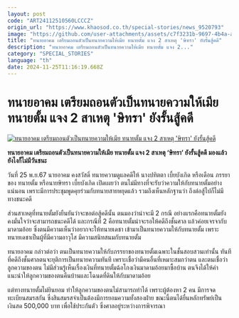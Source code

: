 ```yaml
---
layout: post
code: "ART24112510560LCCCZ"
origin_url: "https://www.khaosod.co.th/special-stories/news_9520793"
image: "https://github.com/user-attachments/assets/c7f3231b-9697-4b4a-a89c-2dbb275ec9e1"
title: "ทนายอาคม เตรียมถอนตัวเป็นทนายความให้เมีย ทนายตั้ม แจง 2 สาเหตุ 'ษิทรา' ยังรั้นสู้คดี"
description: "ทนายอาคม เตรียมถอนตัวเป็นทนายความให้เมีย ทนายตั้ม แจง 2..."
category: "SPECIAL_STORIES"
language: "th"
date: 2024-11-25T11:16:19.668Z
---
```


# ทนายอาคม เตรียมถอนตัวเป็นทนายความให้เมีย ทนายตั้ม แจง 2 สาเหตุ 'ษิทรา' ยังรั้นสู้คดี

[![ทนายอาคม เตรียมถอนตัวเป็นทนายความให้เมีย ทนายตั้ม แจง 2 สาเหตุ 'ษิทรา' ยังรั้นสู้คดี](https://www.khaosod.co.th/wpapp/uploads/2024/11/arkom.jpg "ทนายอาคม เตรียมถอนตัวเป็นทนายความให้เมีย ทนายตั้ม แจง 2 สาเหตุ 'ษิทรา' ยังรั้นสู้คดี")](https://www.khaosod.co.th/wpapp/uploads/2024/11/arkom.jpg)

**ทนายอาคม เตรียมถอนตัวเป็นทนายความให้เมีย ทนายตั้ม แจง 2 สาเหตุ ‘ษิทรา’ ยังรั้นสู้คดี มองแล้วยังไงก็ไม่มีวันชนะ**

วันที่ 25 พ.ย.67 นายอาคม คงสวัสดิ์ ทนายความดูแลคดีให้ นางปทิตตา เบี้ยบังเกิด หรือเดือน ภรรยาของ ทนายตั้ม หรือนายษิทรา เบี้ยบังเกิด เปิดเผยว่า ตนไม่มีทางที่จะรับว่าความให้กับทนายตั้มอย่างแน่นอน เพราะมีการประชุมพูดคุยร่วมกับทนายสายหยุดแล้ว รวมถึงเห็นหลักฐานว่า ถึงต่อสู้ไปก็ไม่มีทางชนะคดี

ส่วนสาเหตุที่ทนายตั้มยังยืนยันว่าจะขอต่อสู้คดีนั้น ตนมองว่าน่าจะมี 2 กรณี อย่างแรกคือทนายตั้มยังคงมั่นใจว่าจะสามารถชนะคดีได้ และกรณีที่ 2 คือทนายตั้มน่าจะรอให้คดีถึงชั้นศาล แล้วค่อยเจรจากับมาดามอ้อย ซึ่งตนมีความเห็นว่าอยากจะให้ทนายเดชา เข้ามาเป็นทนายความให้กับทนายตั้ม เพราะทนายเดชาเป็นผู้ที่มีความอาวุโส มีความสนิทสนมกับทนายตั้ม

ทนายอาคม กล่าวต่อว่า ตนเป็นทนายความให้กับภรรยาของทนายตั้มเฉพาะในชั้นสอบสวนเท่านั้น ทันทีที่คดีถึงชั้นศาลตนจะยุติการเป็นทนายความทันที เพราะเชื่อว่ามีคนอื่นที่เหมาะสมกว่าตน และตนเชื่อว่าลูกความของตน ไม่มีส่วนรู้เห็นเรื่องเงินที่ทนายตั้มฉ้อโกงเงินมาดามอ้อยมาซื้อบ้าน ตนจึงได้ให้คำแนะนำให้ลูกความของตนคืนบ้านและโฉนดที่ดินให้กับมาดามอ้อย

แต่ทางทนายตั้มไม่ยินยอม ทำให้ลูกความของตนไม่สามารถทำได้ เพราะผู้ต้องหา 2 คน มีการจดทะเบียนสมรสกัน ซึ่งสินสมรสจำเป็นต้องมีการยอมความทั้งสองฝ่าย ขณะนี้ตนได้ยื่นหลักทรัพย์เป็นเงินสด 500,000 บาท เพื่อใช้ประกันตัว ซึ่งศาลอยู่ระหว่างการพิจารณา

